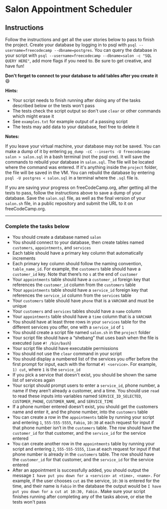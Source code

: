 # Salon Appointment Scheduler

## Instructions

Follow the instructions and get all the user stories below to pass to finish the project. Create your database by logging in to psql with `psql --username=freecodecamp --dbname=postgres`. You can query the database in your script with `psql --username=freecodecamp --dbname=salon -c "SQL QUERY HERE"`, add more flags if you need to. Be sure to get creative, and have fun!

**Don't forget to connect to your database to add tables after you create it** 😄

**Hints:**

* Your script needs to finish running after doing any of the tasks described below or the tests won't pass
* The tests check the script output so don't use `clear` or other commands which might erase it
* See `examples.txt` for example output of a passing script
* The tests may add data to your database, feel free to delete it

**Notes:**

If you leave your virtual machine, your database may not be saved. You can make a dump of it by entering `pg_dump -cC --inserts -U freecodecamp salon > salon.sql` in a bash terminal (not the psql one). It will save the commands to rebuild your database in `salon.sql`. The file will be located where the command was entered. If it's anything inside the `project` folder, the file will be saved in the VM. You can rebuild the database by entering `psql -U postgres < salon.sql` in a terminal where the `.sql` file is.

If you are saving your progress on freeCodeCamp.org, after getting all the tests to pass, follow the instructions above to save a dump of your database. Save the `salon.sql` file, as well as the final version of your `salon.sh` file, in a public repository and submit the URL to it on freeCodeCamp.org.

---

### Complete the tasks below

* You should create a database named `salon`
* You should connect to your database, then create tables named `customers`, `appointments`, and `services`
* Each table should have a primary key column that automatically increments
* Each primary key column should follow the naming convention, `table_name_id`. For example, the `customers` table should have a `customer_id` key. Note that there’s no `s` at the end of `customer`
* Your `appointments` table should have a `customer_id` foreign key that references the `customer_id` column from the `customers` table
* Your `appointments` table should have a `service_id` foreign key that references the `service_id` column from the `services` table
* Your `customers` table should have `phone` that is a `VARCHAR` and must be unique
* Your `customers` and `services` tables should have a `name` column
* Your `appointments` table should have a `time` column that is a `VARCHAR`
* You should have at least three rows in your `services` table for the different services you offer, one with a `service_id` of `1`
* You should create a script file named `salon.sh` in the `project` folder
* Your script file should have a “shebang” that uses bash when the file is executed (use `#! /bin/bash`)
* Your script file should have executable permissions
* You should not use the `clear` command in your script
* You should display a numbered list of the services you offer before the first prompt for input, each with the format `#) <service>`. For example, `1) cut`, where `1` is the `service_id`
* If you pick a service that doesn't exist, you should be shown the same list of services again
* Your script should prompt users to enter a `service_id`, phone number, a name if they aren’t already a customer, and a time. You should use `read` to read these inputs into variables named `SERVICE_ID_SELECTED`, `CUSTOMER_PHONE`, `CUSTOMER_NAME`, and `SERVICE_TIME`
* If a phone number entered doesn’t exist, you should get the customers name and enter it, and the phone number, into the `customers` table
* You can create a row in the `appointments` table by running your script and entering `1`, `555-555-5555`, `Fabio`, `10:30` at each request for input if that phone number isn’t in the `customers` table. The row should have the `customer_id` for that customer, and the `service_id` for the service entered
* You can create another row in the `appointments` table by running your script and entering `2`, `555-555-5555`, `11am` at each request for input if that phone number is already in the `customers` table. The row should have the `customer_id` for that customer, and the `service_id` for the service entered
* After an appointment is successfully added, you should output the message `I have put you down for a <service> at <time>, <name>.` For example, if the user chooses `cut` as the service, `10:30` is entered for the time, and their name is `Fabio` in the database the output would be `I have put you down for a cut at 10:30, Fabio.` Make sure your script finishes running after completing any of the tasks above, or else the tests won't pass
